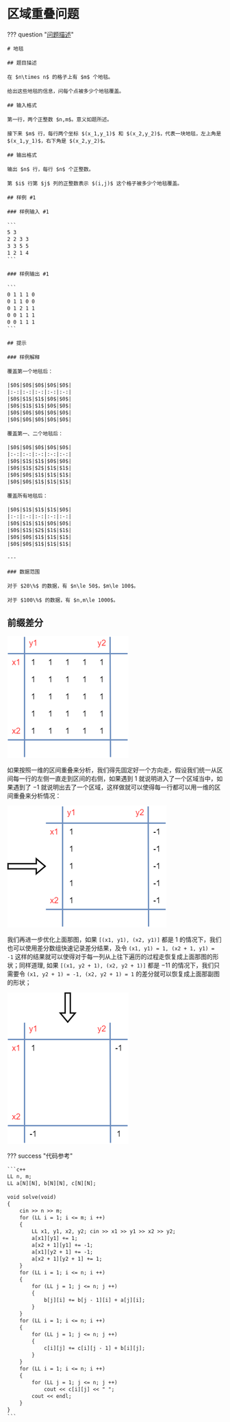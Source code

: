# 区域重叠问题

??? question "[问题描述](https://www.luogu.com.cn/problem/P3397)"

    # 地毯

    ## 题目描述

    在 $n\times n$ 的格子上有 $m$ 个地毯。

    给出这些地毯的信息，问每个点被多少个地毯覆盖。

    ## 输入格式

    第一行，两个正整数 $n,m$。意义如题所述。

    接下来 $m$ 行，每行两个坐标 $(x_1,y_1)$ 和 $(x_2,y_2)$，代表一块地毯，左上角是 $(x_1,y_1)$，右下角是 $(x_2,y_2)$。

    ## 输出格式

    输出 $n$ 行，每行 $n$ 个正整数。

    第 $i$ 行第 $j$ 列的正整数表示 $(i,j)$ 这个格子被多少个地毯覆盖。

    ## 样例 #1

    ### 样例输入 #1

    ```
    5 3
    2 2 3 3
    3 3 5 5
    1 2 1 4
    ```

    ### 样例输出 #1

    ```
    0 1 1 1 0
    0 1 1 0 0
    0 1 2 1 1
    0 0 1 1 1
    0 0 1 1 1
    ```

    ## 提示

    ### 样例解释

    覆盖第一个地毯后：

    |$0$|$0$|$0$|$0$|$0$|
    |:-:|:-:|:-:|:-:|:-:|
    |$0$|$1$|$1$|$0$|$0$|
    |$0$|$1$|$1$|$0$|$0$|
    |$0$|$0$|$0$|$0$|$0$|
    |$0$|$0$|$0$|$0$|$0$|

    覆盖第一、二个地毯后：

    |$0$|$0$|$0$|$0$|$0$|
    |:-:|:-:|:-:|:-:|:-:|
    |$0$|$1$|$1$|$0$|$0$|
    |$0$|$1$|$2$|$1$|$1$|
    |$0$|$0$|$1$|$1$|$1$|
    |$0$|$0$|$1$|$1$|$1$|

    覆盖所有地毯后：

    |$0$|$1$|$1$|$1$|$0$|
    |:-:|:-:|:-:|:-:|:-:|
    |$0$|$1$|$1$|$0$|$0$|
    |$0$|$1$|$2$|$1$|$1$|
    |$0$|$0$|$1$|$1$|$1$|
    |$0$|$0$|$1$|$1$|$1$|

    ---

    ### 数据范围

    对于 $20\%$ 的数据，有 $n\le 50$，$m\le 100$。

    对于 $100\%$ 的数据，有 $n,m\le 1000$。

## 前缀差分

![](./img/区域重叠.png)

如果按照一维的区间重叠来分析，我们得先固定好一个方向走，假设我们统一从区间每一行的左侧一直走到区间的右侧，如果遇到 $1$ 就说明进入了一个区域当中，如果遇到了 $-1$ 就说明出去了一个区域，这样做就可以使得每一行都可以用一维的区间重叠来分析情况：

![](./img/区域重叠从左往右.png)

我们再进一步优化上面那图，如果 `[(x1, y1), (x2, y1)]` 都是 $1$ 的情况下，我们也可以使用差分数组快速记录差分结果，及令 `(x1, y1) = 1, (x2 + 1, y1) = -1` 这样的结果就可以使得对于每一列从上往下遍历的过程走恢复成上面那图的形状；同样道理, 如果 `[(x1, y2 + 1), (x2, y2 + 1)]` 都是 $-11$ 的情况下，我们只需要令 `(x1, y2 + 1) = -1, (x2, y2 + 1) = 1` 的差分就可以恢复成上面那副图的形状；

![](./img/区域重叠从上往下.png)

??? success "代码参考"

    ```c++
    LL n, m;
    LL a[N][N], b[N][N], c[N][N];

    void solve(void)
    {
        cin >> n >> m;
        for (LL i = 1; i <= m; i ++)
        {
            LL x1, y1, x2, y2; cin >> x1 >> y1 >> x2 >> y2;
            a[x1][y1] += 1;
            a[x2 + 1][y1] += -1;
            a[x1][y2 + 1] += -1;
            a[x2 + 1][y2 + 1] += 1;
        }
        for (LL i = 1; i <= n; i ++)
        {
            for (LL j = 1; j <= n; j ++)
            {
                b[j][i] += b[j - 1][i] + a[j][i];
            }
        }
        for (LL i = 1; i <= n; i ++)
        {
            for (LL j = 1; j <= n; j ++)
            {
                c[i][j] += c[i][j - 1] + b[i][j];
            }
        }
        for (LL i = 1; i <= n; i ++)
        {
            for (LL j = 1; j <= n; j ++)
                cout << c[i][j] << " ";
            cout << endl;
        }
    }
    ```